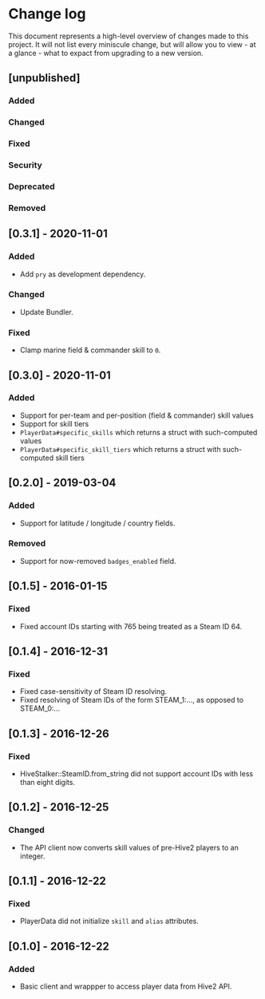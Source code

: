 # Change log

This document represents a high-level overview of changes made to this project.
It will not list every miniscule change, but will allow you to view - at a
glance - what to expact from upgrading to a new version.

## [unpublished]

### Added

### Changed

### Fixed

### Security

### Deprecated

### Removed


## [0.3.1] - 2020-11-01

### Added

- Add `pry` as development dependency.

### Changed

- Update Bundler.

### Fixed

- Clamp marine field & commander skill to `0`.


## [0.3.0] - 2020-11-01

### Added

- Support for per-team and per-position (field & commander) skill values
- Support for skill tiers
- `PlayerData#specific_skills` which returns a struct with such-computed values
- `PlayerData#specific_skill_tiers` which returns a struct with such-computed skill tiers


## [0.2.0] - 2019-03-04

### Added

- Support for latitude / longitude / country fields.

### Removed

- Support for now-removed `badges_enabled` field.


## [0.1.5] - 2016-01-15

### Fixed

- Fixed account IDs starting with 765 being treated as a Steam ID 64.


## [0.1.4] - 2016-12-31

### Fixed

- Fixed case-sensitivity of Steam ID resolving.
- Fixed resolving of Steam IDs of the form STEAM_1:..., as opposed to STEAM_0:...


## [0.1.3] - 2016-12-26

### Fixed

- HiveStalker::SteamID.from_string did not support account IDs with less than
  eight digits.


## [0.1.2] - 2016-12-25

### Changed

- The API client now converts skill values of pre-Hive2 players to an integer.


## [0.1.1] - 2016-12-22

### Fixed

- PlayerData did not initialize `skill` and `alias` attributes.


## [0.1.0] - 2016-12-22

### Added

- Basic client and wrappper to access player data from Hive2 API.

